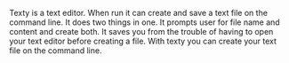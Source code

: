 Texty is a text editor. When run it can create and save a text file on the command line. It does two things in one. It prompts user for file name and content and create both. It saves you from the trouble of having to open your text editor before creating a file. With texty you can create your text file on the command line.
